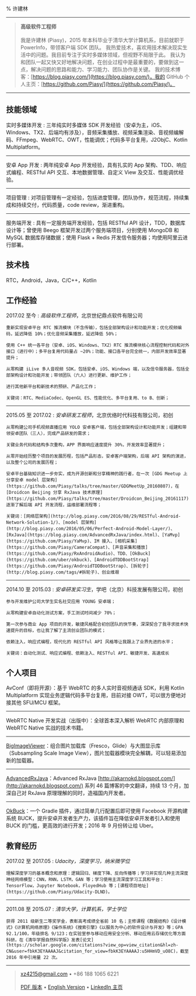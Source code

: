 % 许建林

----

> **高级软件工程师**
> \
> \
> 我是许建林 (Piasy)，2015 年本科毕业于清华大学计算机系，目前就职于 PowerInfo，带领客户端 SDK 团队。
> 我热爱技术，喜欢用技术解决现实生活中的问题。我目前专注于实时多媒体领域，但视野不局限于此。
> 我认为和团队一起又快又好地解决问题，在创业过程中是最重要的，要做到这一点，解决问题的思路和能力、学习能力、团队协作是关键。
> 我的技术博客：[https://blog.piasy.com/](https://blog.piasy.com/)，我的 GitHub 个人主页：[https://github.com/Piasy/](https://github.com/Piasy/)。

----

技能领域
-------------------------

实时多媒体开发
:   三年纯实时多媒体 SDK 开发经验（安卓为主，iOS、Windows、TX2、后端均有涉及），音频采集播放、视频采集渲染、音视频编解码、FFmpeg、WebRTC、OWT，性能调优；代码多平台复用，J2ObjC、Kotlin Multiplatform。

----

安卓 App 开发
:   两年纯安卓 App 开发经验，具有扎实的 App 架构、TDD、响应式编程、RESTful API 交互、本地数据管理、自定义 View 及交互、性能调优经验。

----

项目管理
:   对项目管理有一定经验，包括进度管理，团队协作，规范流程，持续集成和持续交付，代码质量，code review，渐进重构。

----

服务端开发
:   具有一定服务端开发经验，包括 RESTful API 设计，TDD，数据库设计等；曾使用 Beego 框架开发过两个服务端项目，分别使用 MongoDB 和 MySQL 数据库存储数据；使用 Flask + Redis 开发信令服务器；均使用阿里云进行部署。

技术栈
-------------------------

RTC，Android，Java，C/C++，Kotlin

工作经验
--------------------

2017.02 至今
:   *高级软件工程师*，北京世纪鼎点软件有限公司

    重新实现安卓平台 RTC 推流模块（不含传输），包括全部架构设计和功能开发；优化视频编码，延迟降低 10%；优化音频采集播放，延迟降低 50%；   

    使用 C++ 统一各平台（安卓、iOS、Windows、TX2）RTC 推流模块核心流程控制代码和对外接口（进行中）；多平台复用代码量占 ~20%；功能、接口各平台完全统一，内部开发效率显著提升；  

    从零构建 iLive 多人音视频 SDK，包括安卓、iOS、Windows 端，以及信令服务器，包括全部架构设计和功能开发；带领团队（六人）进行更新、维护工作；  

    进行其他新平台和新技术的预研、产品化工作；  

    关键词：RTC、MediaCodec、OpenGL ES、性能优化、多平台复用、to B、创新；

----

2015.05 至 2017.02
:   *安卓研发工程师*，北京优络时代科技有限公司，初创

    从零构建公司手机视频直播应用 YOLO 安卓客户端，包括全部架构设计和功能开发；组建和带领安卓团队（三人），完成产品研发的需求；  

    关键业务代码和结构多次重构，APP 界面响应速度提升 30%，开发效率显著提升；  
    
    从零开始经历整个项目的发展历程，包括产品形态，安卓客户端架构，后端 API 架构的演进，以及整个公司的发展历程；  

    安卓平台基础知识进一步夯实，成为开源创新和分享精神的践行者，在一次 [GDG Meetup 上分享安卓 model 层架构](https://github.com/Piasy/talks/tree/master/GDGMeetUp_20160807)，在 [Droidcon Beijing 分享 RxJava 技术原理](https://github.com/Piasy/talks/tree/master/Droidcon_Beijing_20161117)；  
    逐渐了解后端 API 开发流程，运维部署流程等；  

    关键词：[网络层架构](http://blog.piasy.com/2016/08/29/RESTful-Android-Network-Solution-1/)、[model 层架构](http://blog.piasy.com/2016/05/06/Perfect-Android-Model-Layer/)、[RxJava](https://blog.piasy.com/AdvancedRxJava/index.html)、[YaMvp](https://github.com/Piasy/YaMvp)、IM 接入、[相机采集](https://github.com/Piasy/CameraCompat)、[声音采集和播放](https://github.com/Piasy/RxAndroidAudio)、TDD、[OkBuck](https://github.com/uber/okbuck)、[AndroidTDDBootStrap](https://github.com/Piasy/AndroidTDDBootStrap)、[拆轮子](http://blog.piasy.com/tags/#拆轮子)、创业维艰

----

2014.10 至 2015.03
:   *安卓研发实习生*，学吧（北京）科技发展有限公司，初创

    参与开发维护公司大学生实名社交应用 YOUNG 安卓端；  

    从零构建安卓自动化测试方案，手工测试时间减少 70%；  

    第一次参与商业 App 项目的开发，敏捷风格配合初创团队的快节奏，深深契合了我寻求技术快速提升的目标，也让我了解了主流创业团队的模式；  

    依赖注入，响应式编程，现代化的 RESTful API 风格等让我跟上了业界先进的水平；  

    关键词：自动化测试、响应式编程、依赖注入、RESTful API、敏捷开发、高速成长

个人项目
-------------------------

AvConf（即将开源）：基于 WebRTC 的多人实时音视频通话 SDK，利用 Kotlin Multiplatform 实现业务逻辑代码多平台复用，目前对接 OWT，可以很方便地对接其他 SFU/MCU 框架。

----

WebRTC Native 开发实战（出版中）：全球首本深入解析 WebRTC 内部原理和 WebRTC Native 实战的技术书籍。

----

[BigImageViewer](https://github.com/Piasy/BigImageViewer)：组合图片加载库（Fresco，Glide）与大图显示库（Subsampling Scale Image View），图片加载器模块完全解耦，可以轻易添加新的加载器。

----

[AdvancedRxJava](https://github.com/Piasy/AdvancedRxJava)：Advanced RxJava [http://akarnokd.blogspot.com/](http://akarnokd.blogspot.com/) 系列 46 篇博客的中文翻译，持续 13 个月，加深自己对 RxJava 原理理解的同时，造福国内开发者。

----

[OkBuck](https://github.com/Piasy/OkBuck)：一个 Gradle 插件，通过简单几行配置后即可使用 Facebook 开源构建系统 BUCK，提升安卓开发者生产力，该插件旨在降低安卓开发者引入和使用 BUCK 的门槛，更高效的进行开发；2016 年 9 月份转让给 Uber。

教育经历
---------

2017.02 至 2017.05
:   *Udacity，深度学习，纳米微学位*

    理解深度学习的基本概念和原理：逻辑回归、梯度下降、反向传播等；学习并实现几种主流深度神经网络模型：CNN，RNN，LSTM，GAN 等；学习使用主流深度学习工具和平台：TensorFlow，Jupyter Notebook，FloyedHub 等；[课程项目地址](https://github.com/Piasy/Udacity-DLND)。

----

2011.08 至 2015.07
:   *清华大学，计算机系，学士学位*

    获得 2011 级新生二等奖学金，表彰高考成绩全省前 10 名；主修课程《数据结构》《设计模式》《计算机网络原理》《操作系统》《搜索引擎》《以服务为中心的软件设计与开发》等；GPA 92.1/100，年级排名 9/123；在实验室参与移动应用安全分析、移动应用云存储优化等方面科研，在《清华学报自然科学版》发表[论文](https://scholar.google.com/citations?view_op=view_citation&hl=zh-CN&user=fbkK3EYAAAAJ&citation_for_view=fbkK3EYAAAAJ:u5HHmVD_uO8C)，截至 2016 年中引用量 22 次。

----

> <xz4215@gmail.com> • +86 188 1065 6221\
> \
> [PDF 版本](piasy_resume_zh.pdf) •
> [English Version](piasy_resume_en.html) •
> [LinkedIn 主页](https://www.linkedin.com/in/piasy)
